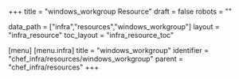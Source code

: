 +++
title = "windows_workgroup Resource"
draft = false
robots = ""

data_path = ["infra","resources","windows_workgroup"]
layout = "infra_resource"
toc_layout = "infra_resource_toc"

[menu]
  [menu.infra]
    title = "windows_workgroup"
    identifier = "chef_infra/resources/windows_workgroup"
    parent = "chef_infra/resources"
+++

<!-- The contents of this page are automatically generated from the windows_workgroup.yaml file in the data/infra/resources directory. -->
<!-- To suggest a change, edit the https://github.com/chef/chef/blob/main/lib/chef/resource/windows_workgroup.rb file and submit a pull request to the https://github.com/chef/chef repository. -->
<!-- markdownlint-disable-file -->
